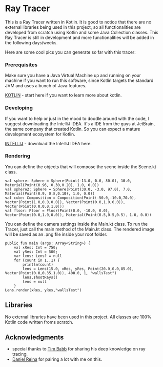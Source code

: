# Ray Tracer

This is a Ray Tracer written in Kotlin. It is good to notice that there are no external libraries being used in this project, so all functionalities are developed from scratch using Kotlin and some Java Collection classes. This Ray Tracer is still in development and more functionalities will be added in the following days/weeks.


Here are some cool pics you can generate so far with this tracer:



### Prerequisites

Make sure you have a Java Virtual Machine up and running on your machine if you want to run this software, since Kotlin targets the standard JVM and uses a bunch of Java features.

[KOTLIN](https://kotlinlang.org/) - start here if you want to learn more about kotlin.

### Developing

If you want to help or just in the mood to doodle around with the code, I suggest downloading the IntelliJ IDEA. It's a IDE from the guys at JetBrain, the same company that created Kotlin. So you can expect a mature development ecosystem for Kotlin.

[INTELLIJ](https://www.jetbrains.com/idea/) - download the IntelliJ IDEA here.

### Rendering

You can define the objects that will compose the scene inside the Scene.kt class.

```
val sphere: Sphere = Sphere(Point(-13.0, 0.0, 80.0), 10.0, Material(Point(0.96, 0.30,0.20), 1.0, 0.0))
val sphere2: Sphere = Sphere(Point(30.0, -3.0, 97.0), 7.0, Material(Point(0.9, 0.8,0.10), 1.0, 0.0))
val cube: Composition = Composition(Point(-50.0,-10.0,70.0), Vector(Point(1.0,0.0,0.0)), Vector(Point(0.0,1.0,0.0)), Vector(Point(0.0,0.0,1.0)))
val floor: Floor = Floor(Point(0.0, -10.0, 0.0), Vector(Point(0.0,1.0,0.0)), Material(Point(0.5,0.5,0.5), 1.0, 0.0))
```

You can define the camera settings inside the Main.kt class. To run the Tracer, just call the main method of the Main.kt class.
The rendered image will be saved as an .png file inside your root folder.

```
public fun main (args: Array<String>) {
    val xRes: Int = 750;
    val yRes: Int = 500;
    var lens: Lens? = null
    for (count in 1..1) {
        println(count)
        lens = Lens(15.0, xRes, yRes, Point(20.0,0.0,85.0), Vector(Point(0.0,0.35,1.0)), 400.0, 1, "wallsTest")
        lens.shootRays()
        lens = null
    }
Lens.render(xRes, yRes,"wallsTest")
```

## Libraries

No external libraries have been used in this project. All classes are 100% Kotlin code written froms scratch. 

## Acknowledgments

* special thanks to [Tim Babb](https://github.com/trbabb) for sharing his deep knowledge on ray tracing. 
* [Daniel Reina](https://github.com/dgrcode) for pairing a lot with me on this.
